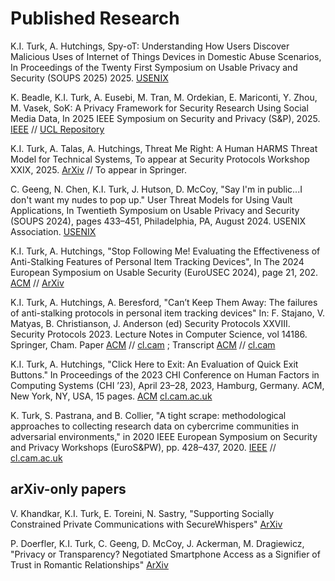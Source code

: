 # Published Research

K.I. Turk, A. Hutchings, Spy-oT: Understanding How Users Discover Malicious Uses of Internet of Things Devices in Domestic Abuse Scenarios, In Proceedings of the Twenty First Symposium on Usable Privacy and Security (SOUPS 2025) 2025.
[USENIX](https://www.usenix.org/conference/soups2025/presentation/turk)

K. Beadle, K.I. Turk, A. Eusebi, M. Tran, M. Ordekian, E. Mariconti, Y. Zhou, M. Vasek, SoK: A Privacy Framework for Security Research Using Social Media Data, In 2025 IEEE Symposium on Security and Privacy (S&P), 2025. 
[IEEE](https://ieeexplore.ieee.org/abstract/document/11023489) // [UCL Repository](https://discovery.ucl.ac.uk/id/eprint/10207363/1/sp2025c2-final609.pdf)

K.I. Turk, A. Talas, A. Hutchings, Threat Me Right: A Human HARMS Threat Model for Technical Systems, To appear at Security Protocols Workshop XXIX, 2025.
[ArXiv](https://arxiv.org/abs/2502.07116) // To appear in Springer.

C. Geeng, N. Chen, K.I. Turk, J. Hutson, D. McCoy, "Say I'm in public...I don't want my nudes to pop up." User Threat Models for Using Vault Applications, In Twentieth Symposium on Usable Privacy and Security (SOUPS 2024), pages 433–451, Philadelphia, PA, August 2024. USENIX Association.
[USENIX](https://www.usenix.org/conference/soups2024/presentation/geeng)

K.I. Turk, A. Hutchings, "Stop Following Me! Evaluating the Effectiveness of Anti-Stalking Features of Personal Item Tracking Devices", In The 2024 European Symposium on Usable Security (EuroUSEC 2024), page 21, 202.
[ACM](https://dl.acm.org/doi/10.1145/3688459.3688477) // [ArXiv](https://arxiv.org/abs/2312.07157)

K.I. Turk, A. Hutchings, A. Beresford, "Can’t Keep Them Away: The failures of anti-stalking protocols in personal item tracking devices" In: F. Stajano, V. Matyas, B. Christianson, J. Anderson (ed) Security Protocols XXVIII. Security Protocols 2023. Lecture Notes in Computer Science, vol 14186. Springer, Cham. 
Paper [ACM](https://dl.acm.org/doi/10.1007/978-3-031-43033-6_9) // [cl.cam](https://www.cl.cam.ac.uk/~kst36/documents/cant-keep-them-away-spw-postproc.pdf) ; Transcript [ACM](https://dl.acm.org/doi/10.1007/978-3-031-43033-6_10) // [cl.cam](https://www.cl.cam.ac.uk/~kst36/documents/cant-keep-them-away-transcript.pdf)

K.I. Turk, A. Hutchings, "Click Here to Exit: An Evaluation of Quick Exit Buttons." In Proceedings of the 2023 CHI Conference on Human Factors in Computing Systems (CHI ’23), April 23–28, 2023, Hamburg, Germany. ACM, New York, NY, USA, 15 pages.
[ACM](https://dl.acm.org/doi/10.1145/3544548.3581078) [cl.cam.ac.uk](https://www.cl.cam.ac.uk/~kst36/documents/click-here-to-exit.pdf)

K. Turk, S. Pastrana, and B. Collier, "A tight scrape: methodological approaches to collecting research data on cybercrime communities in adversarial environments," in 2020 IEEE European Symposium on Security and Privacy Workshops (EuroS&PW), pp. 428–437, 2020.
[IEEE](https://ieeexplore.ieee.org/document/9229744) // [cl.cam.ac.uk](https://www.cl.cam.ac.uk/~kst36/documents/a-tight-scrape.pdf)

## arXiv-only papers
V. Khandkar, K.I. Turk, E. Toreini, N. Sastry, "Supporting Socially Constrained Private Communications with SecureWhispers"
[ArXiv](https://arxiv.org/abs/2508.12870)

P. Doerfler, K.I. Turk, C. Geeng, D. McCoy, J. Ackerman, M. Dragiewicz, "Privacy or Transparency? Negotiated Smartphone Access as a Signifier of Trust in Romantic Relationships"
[ArXiv](https://arxiv.org/abs/2407.04906)
